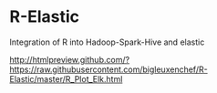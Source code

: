 # R-Elastic
Integration of R into Hadoop-Spark-Hive and elastic


http://htmlpreview.github.com/?https://raw.githubusercontent.com/bigleuxenchef/R-Elastic/master/R_Plot_Elk.html
